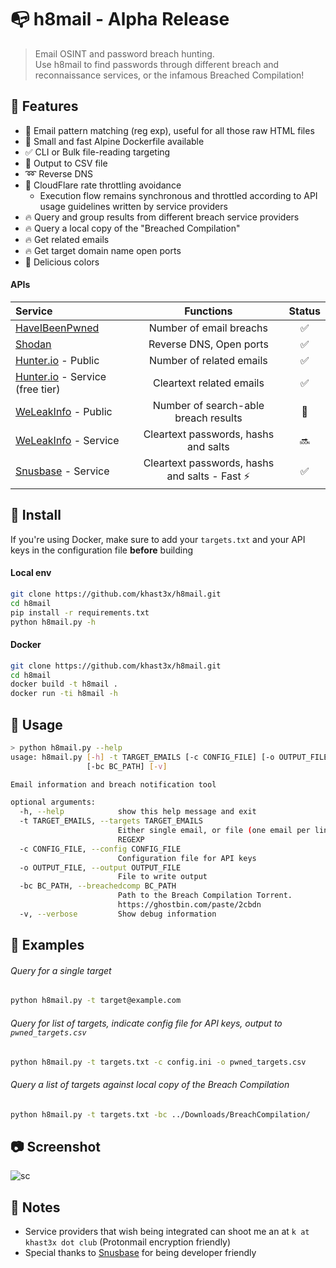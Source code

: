 # :mailbox_with_no_mail: h8mail - Alpha Release

> Email OSINT and password breach hunting.  
> Use h8mail to find passwords through different breach and reconnaissance services, or the infamous Breached Compilation!

##  :tangerine: Features

*  :mag_right: Email pattern matching (reg exp), useful for all those raw HTML files
* :whale: Small and fast Alpine Dockerfile available
* :white_check_mark: CLI or Bulk file-reading targeting
* :memo: Output to CSV file
*  :loop: Reverse DNS
* :cop:  CloudFlare rate throttling avoidance
  - Execution flow remains synchronous and throttled according to API  usage guidelines written by service providers
*  :fire: Query and group results from different breach service providers
*  :fire: Query a local copy of the "Breached Compilation"
*  :fire: Get related emails
*  :fire: Get target domain name open ports
* :rainbow: Delicious colors



####  APIs

|       Service      |         Functions        |         Status        |
|:--------------|:-----------------------:|:---------------------:|
| [HaveIBeenPwned](https://haveibeenpwned.com/) |      Number of email breachs      |   :white_check_mark: |
| [Shodan](https://www.shodan.io/)         | Reverse DNS, Open ports |   :white_check_mark: |
|[Hunter.io](https://hunter.io/) - Public   |Number of related emails   | :white_check_mark:  |
|[Hunter.io](https://hunter.io/) - Service (free tier)   |Cleartext related emails   | :white_check_mark:   |
|  [WeLeakInfo](https://weleakinfo.com/) - Public | Number of search-able breach results  |   :customs: |
|[WeLeakInfo](https://weleakinfo.com/) - Service   |Cleartext passwords, hashs and salts   |  :soon:  |
|[Snusbase](https://snusbase.com/) - Service   |Cleartext passwords, hashs and salts - Fast :zap:    | :white_check_mark:  |


## :tangerine: Install

If you're using Docker, make sure to add your `targets.txt` and your API keys in the configuration file **before** building
####  Local env

```bash
git clone https://github.com/khast3x/h8mail.git
cd h8mail
pip install -r requirements.txt
python h8mail.py -h
```

#### Docker

```bash
git clone https://github.com/khast3x/h8mail.git
cd h8mail
docker build -t h8mail .
docker run -ti h8mail -h
```

##  :tangerine: Usage

```bash
> python h8mail.py --help
usage: h8mail.py [-h] -t TARGET_EMAILS [-c CONFIG_FILE] [-o OUTPUT_FILE]
                 [-bc BC_PATH] [-v]

Email information and breach notification tool

optional arguments:
  -h, --help            show this help message and exit
  -t TARGET_EMAILS, --targets TARGET_EMAILS
                        Either single email, or file (one email per line).
                        REGEXP
  -c CONFIG_FILE, --config CONFIG_FILE
                        Configuration file for API keys
  -o OUTPUT_FILE, --output OUTPUT_FILE
                        File to write output
  -bc BC_PATH, --breachedcomp BC_PATH
                        Path to the Breach Compilation Torrent.
                        https://ghostbin.com/paste/2cbdn
  -v, --verbose         Show debug information


```

## :tangerine: Examples

###### Query for a single target

```bash
python h8mail.py -t target@example.com
```

###### Query for list of targets, indicate config file for API keys, output to `pwned_targets.csv`
```bash
python h8mail.py -t targets.txt -c config.ini -o pwned_targets.csv
```

###### Query a list of targets against local copy of the Breach Compilation
```bash
python h8mail.py -t targets.txt -bc ../Downloads/BreachCompilation/
```

## :camera: Screenshot

![sc](https://i.imgur.com/i5o0RPP.png)


## :tangerine: Notes

* Service providers that wish being integrated can shoot me an at `k at khast3x dot club` (Protonmail encryption friendly)
* Special thanks to [Snusbase](https://snusbase.com/) for being developer friendly
